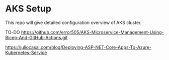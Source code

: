 # AKS Setup
This repo will give detailed configuration overview of AKS cluster.


TO-DO
https://github.com/error505/AKS-Microservice-Management-Using-Bicep-And-GitHub-Actions.git


https://juliocasal.com/blog/Deploying-ASP-NET-Core-Apps-To-Azure-Kubernetes-Service